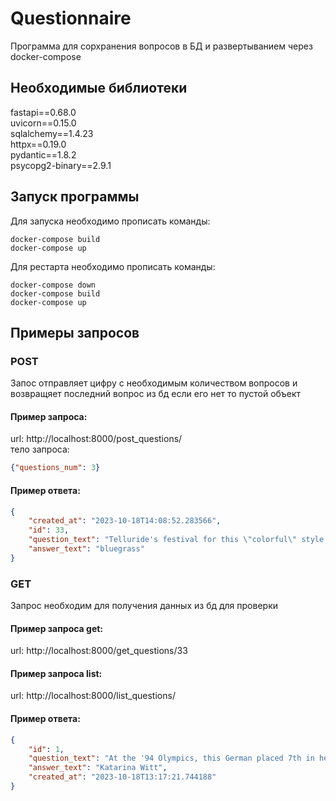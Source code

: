 # Questionnaire
Программа для сорхранения вопросов в БД и развертыванием через docker-compose

## Необходимые библиотеки
fastapi==0.68.0<br>
uvicorn==0.15.0<br>
sqlalchemy==1.4.23<br>
httpx==0.19.0<br>
pydantic==1.8.2<br>
psycopg2-binary==2.9.1<br>

## Запуск программы
Для запуска необходимо прописать команды:<br>

```
docker-compose build
docker-compose up
```

Для рестарта необходимо прописать команды:<br>
```
docker-compose down
docker-compose build
docker-compose up
```
## Примеры запросов
### POST 
Запос отправляет цифру с необходимым количеством вопросов и возвращяет последний вопрос из бд если его нет то пустой объект<br>
#### Пример запроса:
url: http://localhost:8000/post_questions/<br>
тело запроса:<br>
```json
{"questions_num": 3}
```
#### Пример ответа:

```json
{
    "created_at": "2023-10-18T14:08:52.283566",
    "id": 33,
    "question_text": "Telluride's festival for this \"colorful\" style of country music is a good place to fiddle around",
    "answer_text": "bluegrass"
}
```

### GET

Запрос необходим для получения данных из бд для проверки
#### Пример запроса get:

url: http://localhost:8000/get_questions/33<br>

#### Пример запроса list:

url: http://localhost:8000/list_questions/<br>

#### Пример ответа:

```json
{
    "id": 1,
    "question_text": "At the '94 Olympics, this German placed 7th in her attempt to win a 3rd Gold",
    "answer_text": "Katarina Witt",
    "created_at": "2023-10-18T13:17:21.744188"
}
```
